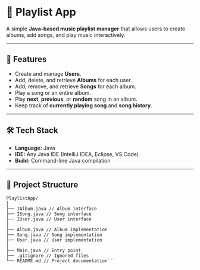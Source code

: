 # 🎵 Playlist App

A simple **Java-based music playlist manager** that allows users to create albums, add songs, and play music interactively.

---

## 🚀 Features

- Create and manage **Users**.
- Add, delete, and retrieve **Albums** for each user.
- Add, remove, and retrieve **Songs** for each album.
- Play a song or an entire album.
- Play **next**, **previous**, or **random** song in an album.
- Keep track of **currently playing song** and **song history**.

---

## 🛠️ Tech Stack

- **Language:** Java  
- **IDE:** Any Java IDE (IntelliJ IDEA, Eclipse, VS Code)  
- **Build:** Command-line Java compilation  

---

## 📁 Project Structure
```
PlaylistApp/
│
├── IAlbum.java // Album interface
├── ISong.java // Song interface
├── IUser.java // User interface
│
├── Album.java // Album implementation
├── Song.java // Song implementation
├── User.java // User implementation
│
├── Main.java // Entry point
├── .gitignore // Ignored files
└── README.md // Project documentation```


